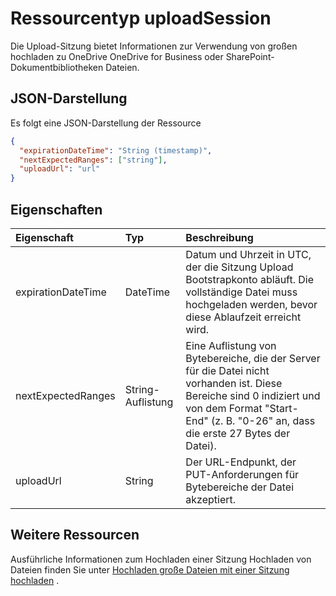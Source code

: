 # <a name="uploadsession-resource-type"></a>Ressourcentyp uploadSession

Die Upload-Sitzung bietet Informationen zur Verwendung von großen hochladen zu OneDrive OneDrive for Business oder SharePoint-Dokumentbibliotheken Dateien.

## <a name="json-representation"></a>JSON-Darstellung

Es folgt eine JSON-Darstellung der Ressource

<!-- {
  "blockType": "resource",
  "optionalProperties": [ "uploadUrl", "nextExpectedRanges" ],
  "@odata.type": "microsoft.graph.uploadSession"
}-->

```json
{
  "expirationDateTime": "String (timestamp)",
  "nextExpectedRanges": ["string"],
  "uploadUrl": "url"
}

```
## <a name="properties"></a>Eigenschaften


| Eigenschaft           | Typ              |Beschreibung|
|:-------------------|:------------------|:----------|
| expirationDateTime | DateTime          | Datum und Uhrzeit in UTC, der die Sitzung Upload Bootstrapkonto abläuft. Die vollständige Datei muss hochgeladen werden, bevor diese Ablaufzeit erreicht wird. |
| nextExpectedRanges | String-Auflistung | Eine Auflistung von Bytebereiche, die der Server für die Datei nicht vorhanden ist. Diese Bereiche sind 0 indiziert und von dem Format "Start-End" (z. B. "0-26" an, dass die erste 27 Bytes der Datei). |
| uploadUrl          | String            | Der URL-Endpunkt, der PUT-Anforderungen für Bytebereiche der Datei akzeptiert. |

## <a name="additional-resources"></a>Weitere Ressourcen

Ausführliche Informationen zum Hochladen einer Sitzung Hochladen von Dateien finden Sie unter [Hochladen große Dateien mit einer Sitzung hochladen](../api/item_createUploadSession.md) .

<!-- uuid: 8fcb5dbc-d5aa-4681-8e31-b001d5168d79
2015-10-25 14:57:30 UTC -->
<!-- {
  "type": "#page.annotation",
  "description": "uploadSession resource",
  "keywords": "",
  "section": "documentation",
  "tocPath": ""
}-->